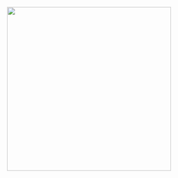 <p  align="center"><img height="380" src = "https://media.giphy.com/media/PHLXnMBpwIhLGELV8i/giphy.gif"></p>

<!--
**LuisOrtizF/LuisOrtizF** is a ✨ _special_ ✨ repository because its `README.md` (this file) appears on your GitHub profile.

Here are some ideas to get you started:

- 🔭 I’m currently working on ...
- 🌱 I’m currently learning ...
- 👯 I’m looking to collaborate on ...
- 🤔 I’m looking for help with ...
- 💬 Ask me about ...
- 📫 How to reach me: ...
- 😄 Pronouns: ...
- ⚡ Fun fact: ...
-->
